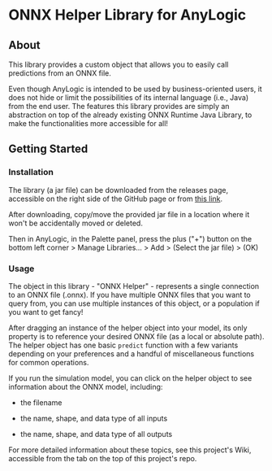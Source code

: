 # ONNX Helper Library for AnyLogic

## About

This library provides a custom object that allows you to easily call predictions from an ONNX file. 

Even though AnyLogic is intended to be used by business-oriented users, it does not hide or limit the possibilities of its internal language (i.e., Java) from the end user. The features this library provides are simply an abstraction on top of the already existing ONNX Runtime Java Library, to make the functionalities more accessible for all! 

## Getting Started

### Installation

The library (a jar file) can be downloaded from the releases page, accessible on the right side of the GitHub page or from [this link](https://github.com/the-anylogic-company/AnyLogic-ONNX-Helper/releases).

After downloading, copy/move the provided jar file in a location where it won't be accidentally moved or deleted.

Then in AnyLogic, in the Palette panel, press the plus ("+") button on the bottom left corner > Manage Libraries... > Add > (Select the jar file) > (OK)

### Usage

The object in this library - "ONNX Helper" - represents a single connection to an ONNX file (.onnx). If you have multiple ONNX files that you want to query from, you can use multiple instances of this object, or a population if you want to get fancy!

After dragging an instance of the helper object into your model, its only property is to reference your desired ONNX file (as a local or absolute path). The helper object has one basic `predict` function with a few variants depending on your preferences and a handful of miscellaneous functions for common operations.

If you run the simulation model, you can click on the helper object to see information about the ONNX model, including:

- the filename

- the name, shape, and data type of all inputs

- the name, shape, and data type of all outputs

For more detailed information about these topics, see this project's Wiki, accessible from the tab on the top of this project's repo.
